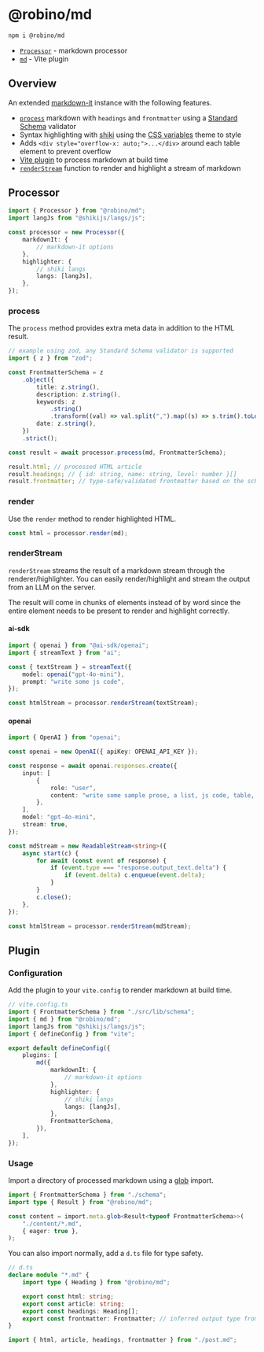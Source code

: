 # @robino/md

```bash
npm i @robino/md
```

- [`Processor`](#processor) - markdown processor
- [`md`](#plugin) - Vite plugin

## Overview

An extended [markdown-it](https://github.com/markdown-it/markdown-it) instance with the following features.

- [`process`](#process) markdown with `headings` and `frontmatter` using a [Standard Schema](https://standardschema.dev/#what-schema-libraries-implement-the-spec) validator
- Syntax highlighting with [shiki](https://shiki.style/) using the [CSS variables](https://shiki.style/guide/theme-colors#css-variables-theme) theme to style
- Adds `<div style="overflow-x: auto;">...</div>` around each table element to prevent overflow
- [Vite plugin](#plugin) to process markdown at build time
- [`renderStream`](#renderstream) function to render and highlight a stream of markdown

## Processor

```ts
import { Processor } from "@robino/md";
import langJs from "@shikijs/langs/js";

const processor = new Processor({
	markdownIt: {
		// markdown-it options
	},
	highlighter: {
		// shiki langs
		langs: [langJs],
	},
});
```

### process

The `process` method provides extra meta data in addition to the HTML result.

```ts
// example using zod, any Standard Schema validator is supported
import { z } from "zod";

const FrontmatterSchema = z
	.object({
		title: z.string(),
		description: z.string(),
		keywords: z
			.string()
			.transform((val) => val.split(",").map((s) => s.trim().toLowerCase())),
		date: z.string(),
	})
	.strict();

const result = await processor.process(md, FrontmatterSchema);

result.html; // processed HTML article
result.headings; // { id: string, name: string, level: number }[]
result.frontmatter; // type-safe/validated frontmatter based on the schema
```

### render

Use the `render` method to render highlighted HTML.

```ts
const html = processor.render(md);
```

### renderStream

`renderStream` streams the result of a markdown stream through the renderer/highlighter. You can easily render/highlight and stream the output from an LLM on the server.

The result will come in chunks of elements instead of by word since the entire element needs to be present to render and highlight correctly.

#### ai-sdk

```ts
import { openai } from "@ai-sdk/openai";
import { streamText } from "ai";

const { textStream } = streamText({
	model: openai("gpt-4o-mini"),
	prompt: "write some js code",
});

const htmlStream = processor.renderStream(textStream);
```

#### openai

```ts
import { OpenAI } from "openai";

const openai = new OpenAI({ apiKey: OPENAI_API_KEY });

const response = await openai.responses.create({
	input: [
		{
			role: "user",
			content: "write some sample prose, a list, js code, table, etc.",
		},
	],
	model: "gpt-4o-mini",
	stream: true,
});

const mdStream = new ReadableStream<string>({
	async start(c) {
		for await (const event of response) {
			if (event.type === "response.output_text.delta") {
				if (event.delta) c.enqueue(event.delta);
			}
		}
		c.close();
	},
});

const htmlStream = processor.renderStream(mdStream);
```

## Plugin

### Configuration

Add the plugin to your `vite.config` to render markdown at build time.

```ts
// vite.config.ts
import { FrontmatterSchema } from "./src/lib/schema";
import { md } from "@robino/md";
import langJs from "@shikijs/langs/js";
import { defineConfig } from "vite";

export default defineConfig({
	plugins: [
		md({
			markdownIt: {
				// markdown-it options
			},
			highlighter: {
				// shiki langs
				langs: [langJs],
			},
			FrontmatterSchema,
		}),
	],
});
```

### Usage

Import a directory of processed markdown using a [glob](https://vite.dev/guide/features.html#glob-import) import.

```ts
import { FrontmatterSchema } from "./schema";
import type { Result } from "@robino/md";

const content = import.meta.glob<Result<typeof FrontmatterSchema>>(
	"./content/*.md",
	{ eager: true },
);
```

You can also import normally, add a `d.ts` file for type safety.

```ts
// d.ts
declare module "*.md" {
	import type { Heading } from "@robino/md";

	export const html: string;
	export const article: string;
	export const headings: Heading[];
	export const frontmatter: Frontmatter; // inferred output type from your schema
}
```

```ts
import { html, article, headings, frontmatter } from "./post.md";
```
